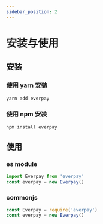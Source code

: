 ```yaml
---
sidebar_position: 2
---
```


# 安装与使用

## 安装
### 使用 yarn 安装
```console
yarn add everpay
```

### 使用 npm 安装
```console
npm install everpay
```

## 使用

### es module
```js
import Everpay from 'everpay'
const everpay = new Everpay()
```

### commonjs
```js
const Everpay = require('everpay')
const everpay = new Everpay()
```